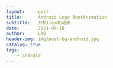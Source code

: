 ```yaml
---
layout:     post
title:      Android Logo BootAnimation
subtitle:   开机Logo和动画
date:       2021-09-10
author:     LXG
header-img: img/post-bg-android.jpg
catalog: true
tags:
    - android
---
```



